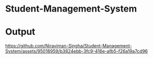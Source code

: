 # Student-Management-System
# Output


https://github.com/Niraviman-Singha/Student-Management-System/assets/95018959/b3824ebb-3fc9-416e-afb5-f26a19a7cd96

